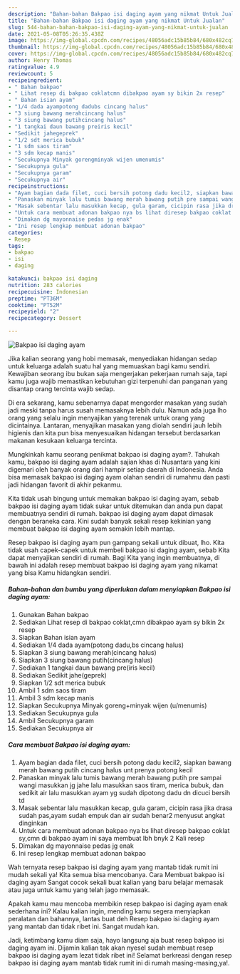 ```yaml
---
description: "Bahan-bahan Bakpao isi daging ayam yang nikmat Untuk Jualan"
title: "Bahan-bahan Bakpao isi daging ayam yang nikmat Untuk Jualan"
slug: 544-bahan-bahan-bakpao-isi-daging-ayam-yang-nikmat-untuk-jualan
date: 2021-05-08T05:26:35.438Z
image: https://img-global.cpcdn.com/recipes/48056adc15b85b84/680x482cq70/bakpao-isi-daging-ayam-foto-resep-utama.jpg
thumbnail: https://img-global.cpcdn.com/recipes/48056adc15b85b84/680x482cq70/bakpao-isi-daging-ayam-foto-resep-utama.jpg
cover: https://img-global.cpcdn.com/recipes/48056adc15b85b84/680x482cq70/bakpao-isi-daging-ayam-foto-resep-utama.jpg
author: Henry Thomas
ratingvalue: 4.9
reviewcount: 5
recipeingredient:
- " Bahan bakpao"
- " Lihat resep di bakpao coklatcmn dibakpao ayam sy bikin 2x resep"
- " Bahan isian ayam"
- "1/4 dada ayampotong dadubs cincang halus"
- "3 siung bawang merahcincang halus"
- "3 siung bawang putihcincang halus"
- "1 tangkai daun bawang preiris kecil"
- "Sedikit jahegeprek"
- "1/2 sdt merica bubuk"
- "1 sdm saos tiram"
- "3 sdm kecap manis"
- "Secukupnya Minyak gorengminyak wijen umenumis"
- "Secukupnya gula"
- "Secukupnya garam"
- "Secukupnya air"
recipeinstructions:
- "Ayam bagian dada filet, cuci bersih potong dadu kecil2, siapkan bawang merah bawang putih cincang halus unt prenya potong kecil"
- "Panaskan minyak lalu tumis bawang merah bawang putih pre sampai wangi masukkan jg jahe lalu masukkan saos tiram, merica bubuk, dan sedikit air lalu masukkan ayam yg sudah dipotong dadu dn dicuci bersih td"
- "Masak sebentar lalu masukkan kecap, gula garam, cicipin rasa jika drasa sudah pas,ayam sudah empuk dan air sudah benar2 menyusut angkat dinginkan"
- "Untuk cara membuat adonan bakpao nya bs lihat diresep bakpao coklat sy,cmn di bakpao ayam ini saya membuat lbh bnyk 2 Kali resep"
- "Dimakan dg mayonnaise pedas jg enak"
- "Ini resep lengkap membuat adonan bakpao"
categories:
- Resep
tags:
- bakpao
- isi
- daging

katakunci: bakpao isi daging 
nutrition: 283 calories
recipecuisine: Indonesian
preptime: "PT36M"
cooktime: "PT52M"
recipeyield: "2"
recipecategory: Dessert

---
```



![Bakpao isi daging ayam](https://img-global.cpcdn.com/recipes/48056adc15b85b84/680x482cq70/bakpao-isi-daging-ayam-foto-resep-utama.jpg)

Jika kalian seorang yang hobi memasak, menyediakan hidangan sedap untuk keluarga adalah suatu hal yang memuaskan bagi kamu sendiri. Kewajiban seorang ibu bukan saja mengerjakan pekerjaan rumah saja, tapi kamu juga wajib memastikan kebutuhan gizi terpenuhi dan panganan yang disantap orang tercinta wajib sedap.

Di era  sekarang, kamu sebenarnya dapat mengorder masakan yang sudah jadi meski tanpa harus susah memasaknya lebih dulu. Namun ada juga lho orang yang selalu ingin menyajikan yang terenak untuk orang yang dicintainya. Lantaran, menyajikan masakan yang diolah sendiri jauh lebih higienis dan kita pun bisa menyesuaikan hidangan tersebut berdasarkan makanan kesukaan keluarga tercinta. 



Mungkinkah kamu seorang penikmat bakpao isi daging ayam?. Tahukah kamu, bakpao isi daging ayam adalah sajian khas di Nusantara yang kini digemari oleh banyak orang dari hampir setiap daerah di Indonesia. Anda bisa memasak bakpao isi daging ayam olahan sendiri di rumahmu dan pasti jadi hidangan favorit di akhir pekanmu.

Kita tidak usah bingung untuk memakan bakpao isi daging ayam, sebab bakpao isi daging ayam tidak sukar untuk ditemukan dan anda pun dapat membuatnya sendiri di rumah. bakpao isi daging ayam dapat dimasak dengan beraneka cara. Kini sudah banyak sekali resep kekinian yang membuat bakpao isi daging ayam semakin lebih mantap.

Resep bakpao isi daging ayam pun gampang sekali untuk dibuat, lho. Kita tidak usah capek-capek untuk membeli bakpao isi daging ayam, sebab Kita dapat menyajikan sendiri di rumah. Bagi Kita yang ingin membuatnya, di bawah ini adalah resep membuat bakpao isi daging ayam yang nikamat yang bisa Kamu hidangkan sendiri.

<!--inarticleads1-->

##### Bahan-bahan dan bumbu yang diperlukan dalam menyiapkan Bakpao isi daging ayam:

1. Gunakan  Bahan bakpao
1. Sediakan  Lihat resep di bakpao coklat,cmn dibakpao ayam sy bikin 2x resep
1. Siapkan  Bahan isian ayam
1. Sediakan 1/4 dada ayam(potong dadu,bs cincang halus)
1. Siapkan 3 siung bawang merah(cincang halus)
1. Siapkan 3 siung bawang putih(cincang halus)
1. Sediakan 1 tangkai daun bawang pre(iris kecil)
1. Sediakan Sedikit jahe(geprek)
1. Siapkan 1/2 sdt merica bubuk
1. Ambil 1 sdm saos tiram
1. Ambil 3 sdm kecap manis
1. Siapkan Secukupnya Minyak goreng+minyak wijen (u/menumis)
1. Sediakan Secukupnya gula
1. Ambil Secukupnya garam
1. Sediakan Secukupnya air




<!--inarticleads2-->

##### Cara membuat Bakpao isi daging ayam:

1. Ayam bagian dada filet, cuci bersih potong dadu kecil2, siapkan bawang merah bawang putih cincang halus unt prenya potong kecil
1. Panaskan minyak lalu tumis bawang merah bawang putih pre sampai wangi masukkan jg jahe lalu masukkan saos tiram, merica bubuk, dan sedikit air lalu masukkan ayam yg sudah dipotong dadu dn dicuci bersih td
1. Masak sebentar lalu masukkan kecap, gula garam, cicipin rasa jika drasa sudah pas,ayam sudah empuk dan air sudah benar2 menyusut angkat dinginkan
1. Untuk cara membuat adonan bakpao nya bs lihat diresep bakpao coklat sy,cmn di bakpao ayam ini saya membuat lbh bnyk 2 Kali resep
1. Dimakan dg mayonnaise pedas jg enak
1. Ini resep lengkap membuat adonan bakpao




Wah ternyata resep bakpao isi daging ayam yang mantab tidak rumit ini mudah sekali ya! Kita semua bisa mencobanya. Cara Membuat bakpao isi daging ayam Sangat cocok sekali buat kalian yang baru belajar memasak atau juga untuk kamu yang telah jago memasak.

Apakah kamu mau mencoba membikin resep bakpao isi daging ayam enak sederhana ini? Kalau kalian ingin, mending kamu segera menyiapkan peralatan dan bahannya, lantas buat deh Resep bakpao isi daging ayam yang mantab dan tidak ribet ini. Sangat mudah kan. 

Jadi, ketimbang kamu diam saja, hayo langsung aja buat resep bakpao isi daging ayam ini. Dijamin kalian tak akan nyesel sudah membuat resep bakpao isi daging ayam lezat tidak ribet ini! Selamat berkreasi dengan resep bakpao isi daging ayam mantab tidak rumit ini di rumah masing-masing,ya!.

